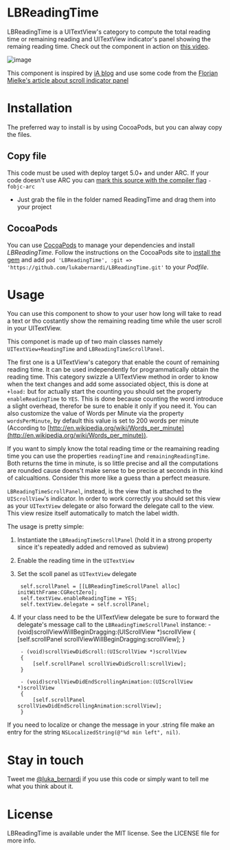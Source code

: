 LBReadingTime
=============

LBReadingTime is a UITextView's category to compute the total reading time or remaining reading and UITextView indicator's panel showing the remaing reading time. Check out the component in action on [this video](https://www.youtube.com/watch?v=0G071OifGbU).

![image](https://raw.github.com/lukabernardi/LBReadingTime/master/screenshot_remaining_time.png)

This component is inspired by [iA blog](http://informationarchitects.net/blog/) and use some code from the [Florian Mielke's article about scroll indicator panel](http://blog.madefm.com/post/13817640556/ios-devcorner-attaching-an-info-panel-to-a)

Installation
=====
The preferred way to install is by using CocoaPods, but you can alway copy the files.

## Copy file
This code must be used with deploy target 5.0+ and under ARC. 
If your code doesn't use ARC you can [mark this source with the compiler flag](http://www.codeography.com/2011/10/10/making-arc-and-non-arc-play-nice.html) `-fobjc-arc` 

- Just grab the file in the folder named ReadingTime and drag them into your project

## CocoaPods

You can use [CocoaPods](http://cocoapods.org) to manage your dependencies and install *LBReadingTime*.
Follow the instructions on the CocoaPods site to [install the gem](https://github.com/CocoaPods/CocoaPods#installation) and add `pod 'LBReadingTime', :git => 'https://github.com/lukabernardi/LBReadingTime.git'` to your *Podfile*.

Usage
=====
You can use this component to show to your user how long will take to read a text or tho costantly show the remaining reading time while the user scroll in your UITextView.

This componet is made up of two main classes namely `UITextView+ReadingTime` and `LBReadingTimeScrollPanel`. 

The first one is a UITextView's category that enable the count of remaining reading time. It can be used independently for programmatically obtain the reading time. This category swizzle a UITextView method in order to know when the text changes and add some associated object, this is done at `+load:` but for actually start the counting you should set the property `enableReadingTime` to `YES`. This is done because counting the word introduce a slight overhead, therefor be sure to enable it only if you need it.
You can also customize the value of Words per Minute via the property `wordsPerMinute`, by default this value is set to 200 words per minute (According to [http://en.wikipedia.org/wiki/Words_per_minute](http://en.wikipedia.org/wiki/Words_per_minute)).

If you want to simply know the total reading time or the reamaining reading time you can use the properties `readingTime` and `remainingReadingTime`. Both returns the time in minute, is so little precise and all the computations are rounded cause doens't make sense to be precise at seconds in this kind of calcualtions. Consider this more like a guess than a perfect measure.

`LBReadingTimeScrollPanel`, instead, is the view that is attached to the `UIScrollView`'s indicator. In order to work correctly you should set this view as your `UITextView` delegate or also forward the delegate call to the view. This view resize itself automatically to match the label width.

The usage is pretty simple:

1. Instantiate the `LBReadingTimeScrollPanel` (hold it in a strong property since it's repeatedly added and removed as subview)
2. Enable the reading time in the `UITextView`
3. Set the scoll panel as `UITextView` delegate

		self.scrollPanel = [[LBReadingTimeScrollPanel alloc] initWithFrame:CGRectZero];
		self.textView.enableReadingTime = YES;
		self.textView.delegate = self.scrollPanel;
4. If your class need to be the UITextView delegate be sure to forward the delegate's message call to the `LBReadingTimeScrollPanel` instance:
		- (void)scrollViewWillBeginDragging:(UIScrollView *)scrollView
		{
		    [self.scrollPanel scrollViewWillBeginDragging:scrollView];
		}
		
		- (void)scrollViewDidScroll:(UIScrollView *)scrollView
		{
		    [self.scrollPanel scrollViewDidScroll:scrollView];
		}
		
		- (void)scrollViewDidEndScrollingAnimation:(UIScrollView *)scrollView
		{
		    [self.scrollPanel scrollViewDidEndScrollingAnimation:scrollView];
		}
    
    
If you need to localize or change the message in your .string file make an entry for the string `NSLocalizedString(@"%d min left", nil)`.
 
Stay in touch
============

Tweet me [@luka_bernardi](https://twitter.com/luka_bernardi) if you use this code or simply want to tell me what you think about it.

License
============
LBReadingTime is available under the MIT license. See the LICENSE file for more info.